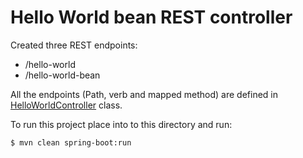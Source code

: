 # Hello World bean REST controller

Created three REST endpoints:
* /hello-world
* /hello-world-bean
 
All the endpoints (Path, verb and mapped method) are defined in 
[HelloWorldController](src/main/java/com/in28minutes/rest/webservices/restfulwebservices/HelloWorldController.java) class.

To run this project place into to this directory and run:

```
$ mvn clean spring-boot:run
```